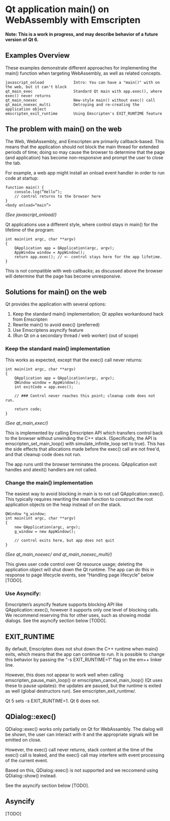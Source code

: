 # Qt application main() on WebAssembly with Emscripten


**Note: This is a work in progress, and may describe behavior of a future version of Qt 6.**

## Examples Overview

These examples demonstrate different approaches for implementing the main()
function when targeting WebAssembly, as well as related concepts.

    javascript_onload             Intro: You can have a "main()" with on the web, but it can't block
    qt_main_exec                  Standard Qt main with app.exec(), where exec() never returns
    qt_main_noexec                New-style main() without exec() call
    qt_main_noexec_multi          Detroying and re-creating the application object
    emscripten_exit_runtime       Using Emscripten's EXIT_RUNTIME feature

## The problem with main() on the web

The Web, WebAssembly, and Emscripten are primarily callback-based. This means that the application should
not block the main thread for extended periods of time; doing so may cause the browser to determine that
the page (and application) has become non-responsive and prompt the user to close the tab.

For example, a web app might install an onload event handler in order to run code at startup:

```
function main() {
    console.log(“Hello”);
    // control returns to the browser here
}
<body onload=“main”>
```
*(See javascript_onload/)*

Qt applications use a different style, where control stays in main() for the lifetime of the program:

```
int main(int argc, char **argv)
{
    QApplication app = QApplication(argc, argv);
    AppWindow window = AppWindow();
    return app.exec(); // <- control stays here for the app lifetime.
}
```
This is not compatible with web callbacks; as discussed above the browser will determine that the
page has become unresponsive.

## Solutions for main() on the web

Qt provides the application with several options:

1) Keep the standard main() implementation; Qt applies workardound hack from Emscripten
2) Rewrite main() to avoid exec() (preferred)
3) Use Emscriptens asyncify feature
4) (Run Qt on a secondary thread / web worker) (out of scope)

### Keep the standard main() implementation

This works as expected, except that the exec() call never returns:

```
int main(int argc, char **argv)
{
    QApplication app = QApplication(argc, argv);
    QWindow window = AppWindow();
    int exitCode = app.exec();

    // ### Control never reaches this point; cleanup code does not run.

    return code;
}
```
*(See qt_main_exec/)*

This is implemented by calling Emscripten API which transfers control back to the browser without
unwinding the C++ stack. (Specifically, the API is emscripten_set_main_loop() with simulate_infinite_loop
set to true). This has the side effects that allocations made before the exec() call are not free'd,
and that cleanup code does not run.

The app runs until the browser terminates the process. QApplication exit handles and atexit()
handlers are not called.

### Change the main() implementation

The easiest way to avoid blocking in main is to not call QApplication::exec(). This typically
requires rewriting the main function to construct the root application objects on the heap
instead of on the stack.

```
QWindow *g_window;
int main(int argc, char **argv)
{
    new QApplication(argc, argv);
    g_window = new AppWindow();

    // control exits here, but app does not quit
}
```
*(See qt_main_noexec/ and qt_main_noexec_multi/)*

This gives user code control over Qt resource usage; deleting the application object will
shut down the Qt runtime. The app can do this in response to page lifecycle events, see
“Handling page lifecycle” below [TODO].

### Use Asyncify:

Emscripten’s asyncify feature supports blocking API like QApplication::exec(), however it
supports only one level of blocking calls. We recommend reserving this for other uses, such
as showing modal dialogs. See the asyncify section below [TODO].


## EXIT_RUNTIME

By default, Emscripten does not shut down the C++ runtime when main() exits, which means that the app
can continue to run. It is possible to change this behavior by passing the "-s EXIT_RUNTIME=1" flag
on the em++ linker line.

However, this does not appear to work well when calling emscripten_pause_main_loop() or emscripten_cancel_main_loop()
(Qt uses these to pause updates): the updates are paused, but the runtime is exited as well (global destructors run).
See emscripten_exit_runtime/.

Qt 5 sets -s EXIT_RUNTIME=1. Qt 6 does not.

## QDialog::exec()

QDialog::exec() works only partially on Qt for WebAssambly. The dialog will be shown, the user can interact with
it and the appropriate signals will be emitted on close.

However, the exec() call never returns, stack content at the time of the exec() call is leaked, and the exec() call
may interfere with event processing of the current event.

Based on this, QDialog::exec() is not supported and we reccomend using QDialog::show() instead.

See the asyncify section below [TODO].

## Asyncify
[TODO]
